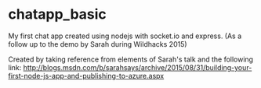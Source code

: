 # chatapp_basic
My first chat app created using nodejs with socket.io and express. (As a follow up to the demo by Sarah during Wildhacks 2015)

Created by taking reference from elements of Sarah's talk and the following link: http://blogs.msdn.com/b/sarahsays/archive/2015/08/31/building-your-first-node-js-app-and-publishing-to-azure.aspx
